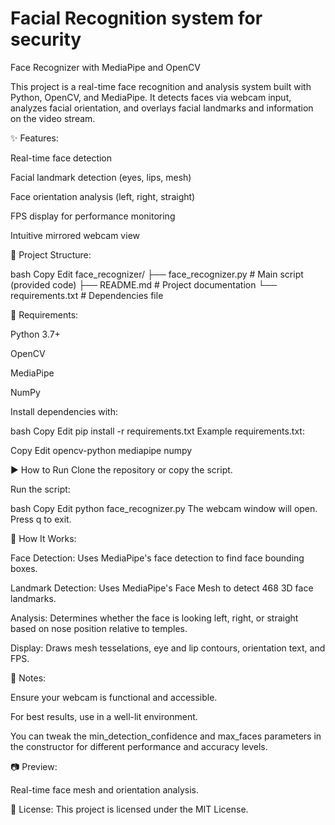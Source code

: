 # **Facial Recognition system for security**
Face Recognizer with MediaPipe and OpenCV

This project is a real-time face recognition and analysis system built with Python, OpenCV, and MediaPipe. It detects faces via webcam input, analyzes facial orientation, and overlays facial landmarks and information on the video stream.

✨ Features:

Real-time face detection

Facial landmark detection (eyes, lips, mesh)

Face orientation analysis (left, right, straight)

FPS display for performance monitoring

Intuitive mirrored webcam view

📂 Project Structure:

bash Copy Edit face_recognizer/ ├── face_recognizer.py # Main script (provided code) ├── README.md # Project documentation └── requirements.txt # Dependencies file

🔧 Requirements:

Python 3.7+

OpenCV

MediaPipe

NumPy

Install dependencies with:

bash Copy Edit pip install -r requirements.txt Example requirements.txt:

Copy Edit opencv-python mediapipe numpy

▶ How to Run Clone the repository or copy the script.

Run the script:

bash Copy Edit python face_recognizer.py The webcam window will open. Press q to exit.

🧠 How It Works:

Face Detection: Uses MediaPipe's face detection to find face bounding boxes.

Landmark Detection: Uses MediaPipe's Face Mesh to detect 468 3D face landmarks.

Analysis: Determines whether the face is looking left, right, or straight based on nose position relative to temples.

Display: Draws mesh tesselations, eye and lip contours, orientation text, and FPS.

📌 Notes:

Ensure your webcam is functional and accessible.

For best results, use in a well-lit environment.

You can tweak the min_detection_confidence and max_faces parameters in the constructor for different performance and accuracy levels.

📷 Preview:

Real-time face mesh and orientation analysis.

📝 License: This project is licensed under the MIT License.

